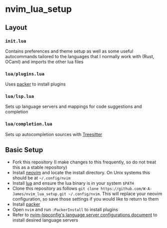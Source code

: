# nvim_lua_setup

## Layout

### `init.lua`

Contains preferences and theme setup as well as some useful autocommands tailored to the languages that I normally work with (Rust, OCaml) and imports the other lua files

### `lua/plugins.lua`

Uses [packer](https://github.com/wbthomason/packer.nvim) to install plugins

### `lua/lsp.lua`

Sets up language servers and mappings for code suggestions and completion

### `lua/completion.lua`

Sets up autocompletion sources with [Treesitter](https://github.com/nvim-treesitter/nvim-treesitter)

## Basic Setup

- Fork this repository (I make changes to this frequently, so do not treat this as a stable repository)
- Install [neovim](git@github.com:neovim/neovim.git) and locate the install directory. On Unix systems this should be at `~/.config/nvim`
- Install [lua](https://www.lua.org/download.html) and ensure the lua binary is in your system `$PATH`
- Clone this repository as follows `git clone https://github.com/W-A-James/nvim_lua_setup.git ~/.config/nvim`. This will replace your neovim configuration, so save those settings if you would like to return to them
- Install [packer](https://github.com/wbthomason/packer.nvim)
- Open `nvim` and run `:PackerInstall` to install plugins
- Refer to [nvim-lspconfig's language server configurations document](https://github.com/neovim/nvim-lspconfig/blob/master/doc/server_configurations.md) to install desired language servers
